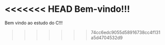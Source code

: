 <<<<<<< HEAD
Bem-vindo!!!
=======
Bem vindo ao estudo do C!!!
>>>>>>> 74cc6edc9055d58916738cc4f131a5d4704532d9
